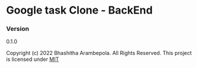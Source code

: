  # Google task Clone - BackEnd

### Version 
0.1.0

Copyright (c) 2022 Bhashitha Arambepola. All Rights Reserved.
This project is licensed under [MIT](LICENSE.txt)